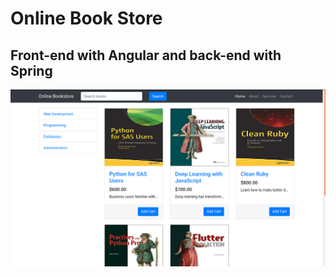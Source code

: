 # Online Book Store
## Front-end with Angular and back-end with Spring

![online book store](https://github.com/Andre-Ferraz/online-bookstore/blob/master/onlinebookstore.png)
